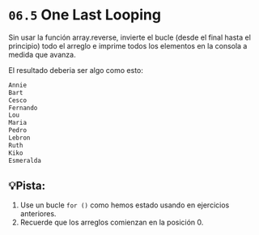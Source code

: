 # `06.5` One Last Looping

Sin usar la función array.reverse, invierte el bucle (desde el final hasta el principio) todo el arreglo e imprime todos los elementos en la consola a medida que avanza.

El resultado deberia ser algo como esto:
```md
Annie
Bart
Cesco
Fernando
Lou
Maria
Pedro
Lebron
Ruth
Kiko
Esmeralda
```

## 💡Pista:

1. Use un bucle `for ()` como hemos estado usando en ejercicios anteriores.
2. Recuerde que los arreglos comienzan en la posición 0.
